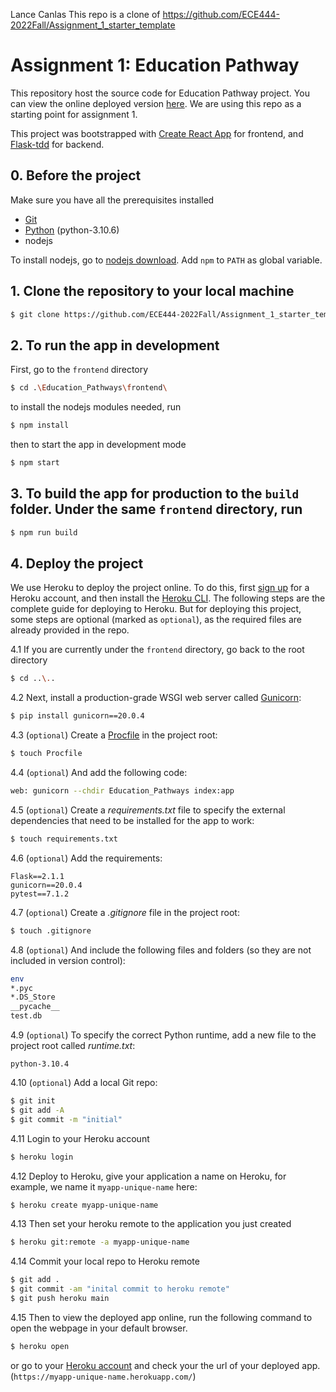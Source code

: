 Lance Canlas
This repo is a clone of https://github.com/ECE444-2022Fall/Assignment_1_starter_template

# Assignment 1: Education Pathway

This repository host the source code for Education Pathway project. You can view the online deployed version [here](https://assignment-1-starter-template.herokuapp.com/). We are using this repo as a starting point for assignment 1.

This project was bootstrapped with [Create React App](https://github.com/facebook/create-react-app) for frontend, and [Flask-tdd](https://github.com/mjhea0/flaskr-tdd) for backend.

## 0. Before the project

Make sure you have all the prerequisites installed

- [Git](https://git-scm.com/downloads)
- [Python](https://www.python.org/downloads/) (python-3.10.6)
- nodejs

To install nodejs, go to [nodejs download](https://nodejs.org/en/download/). Add `npm` to `PATH` as global variable.

## 1. Clone the repository to your local machine

```sh
$ git clone https://github.com/ECE444-2022Fall/Assignment_1_starter_template.git
```

## 2. To run the app in development

First, go to the `frontend` directory

```sh
$ cd .\Education_Pathways\frontend\
```

to install the nodejs modules needed, run

```sh
$ npm install
```

then to start the app in development mode

```sh
$ npm start
```

## 3. To build the app for production to the `build` folder. Under the same `frontend` directory, run

```sh
$ npm run build
```

## 4. Deploy the project

We use Heroku to deploy the project online. To do this, first [sign up](https://signup.heroku.com/) for a Heroku account, and then install the [Heroku CLI](https://devcenter.heroku.com/articles/heroku-cli). The following steps are the complete guide for deploying to Heroku. But for deploying this project, some steps are optional (marked as `optional`), as the required files are already provided in the repo.

4.1 If you are currently under the `frontend` directory, go back to the root directory

```sh
$ cd ..\..
```

4.2 Next, install a production-grade WSGI web server called [Gunicorn](http://gunicorn.org/):

```sh
$ pip install gunicorn==20.0.4
```

4.3 (`optional`) Create a [Procfile](https://devcenter.heroku.com/articles/procfile) in the project root:

```sh
$ touch Procfile
```

4.4 (`optional`) And add the following code:

```sh
web: gunicorn --chdir Education_Pathways index:app
```

4.5 (`optional`) Create a _requirements.txt_ file to specify the external dependencies that need to be installed for the app to work:

```sh
$ touch requirements.txt
```

4.6 (`optional`) Add the requirements:

```
Flask==2.1.1
gunicorn==20.0.4
pytest==7.1.2
```

4.7 (`optional`) Create a _.gitignore_ file in the project root:

```sh
$ touch .gitignore
```

4.8 (`optional`) And include the following files and folders (so they are not included in version control):

```sh
env
*.pyc
*.DS_Store
__pycache__
test.db
```

4.9 (`optional`) To specify the correct Python runtime, add a new file to the project root called _runtime.txt_:

```
python-3.10.4
```

4.10 (`optional`) Add a local Git repo:

```sh
$ git init
$ git add -A
$ git commit -m "initial"
```

4.11 Login to your Heroku account

```sh
$ heroku login
```

4.12 Deploy to Heroku, give your application a name on Heroku, for example, we name it `myapp-unique-name` here:

```sh
$ heroku create myapp-unique-name
```

4.13 Then set your heroku remote to the application you just created

```sh
$ heroku git:remote -a myapp-unique-name
```

4.14 Commit your local repo to Heroku remote

```sh
$ git add .
$ git commit -am "inital commit to heroku remote"
$ git push heroku main
```

4.15 Then to view the deployed app online, run the following command to open the webpage in your default browser.

```sh
$ heroku open
```

or go to your [Heroku account](https://dashboard.heroku.com/apps) and check your the url of your deployed app. (`https://myapp-unique-name.herokuapp.com/`)
